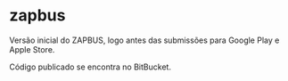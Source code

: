 # zapbus
Versão inicial do ZAPBUS, logo antes das submissões para Google Play e Apple Store.

Código publicado se encontra no BitBucket.
